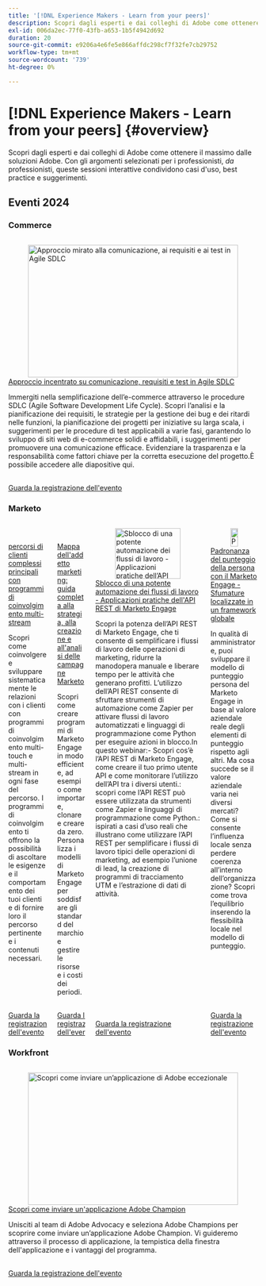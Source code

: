 ```yaml
---
title: '[!DNL Experience Makers - Learn from your peers]'
description: Scopri dagli esperti e dai colleghi di Adobe come ottenere il massimo dalle soluzioni Adobe. [!DNL Experience Makers - Learn from your peers] è una serie globale di eventi di apprendimento virtuale per i clienti, incentrati sull'approfondimento delle [!DNL Adobe Experience Cloud] soluzioni.
exl-id: 006da2ec-77f0-43fb-a653-1b5f4942d692
duration: 20
source-git-commit: e9206a4e6fe5e866affdc298cf7f32fe7cb29752
workflow-type: tm+mt
source-wordcount: '739'
ht-degree: 0%

---
```


# [!DNL Experience Makers - Learn from your peers] {#overview}

<!-- <img alt="Experience Makers Learn from your peers" src="./assets/skill-exchange.png" /> -->

Scopri dagli esperti e dai colleghi di Adobe come ottenere il massimo dalle soluzioni Adobe. Con gli argomenti selezionati per i professionisti, _da_ professionisti, queste sessioni interattive condividono casi d&#39;uso, best practice e suggerimenti.

## Eventi 2024

### Commerce

<!-- CARDS
* https://experienceleague.adobe.com/en/docs/events/learn-from-your-peers-recordings/commerce/feb2024/agile-sdlc
-->
<!-- START CARDS HTML - DO NOT MODIFY BY HAND -->
<div class="columns">
    <div class="column is-half-tablet is-half-desktop is-one-third-widescreen" aria-label="A Focused Approach on Communication, Requirements, and Testing in Agile SDLC">
        <div class="card" style="height: 100%; display: flex; flex-direction: column; height: 100%;">
            <div class="card-image">
                <figure class="image x-is-16by9">
                    <a href="https://experienceleague.adobe.com/en/docs/events/learn-from-your-peers-recordings/commerce/feb2024/agile-sdlc" title="Approccio mirato alla comunicazione, ai requisiti e ai test in Agile SDLC">
                        <img class="is-bordered-r-small" src="https://video.tv.adobe.com/v/3427501/?format=jpeg&nocache=1731456419215" alt="Approccio mirato alla comunicazione, ai requisiti e ai test in Agile SDLC"
                             style="width: 100%; aspect-ratio: 16 / 9; object-fit: cover; overflow: hidden; display: block; margin: auto;">
                    </a>
                </figure>
            </div>
            <div class="card-content is-padded-small" style="display: flex; flex-direction: column; flex-grow: 1; justify-content: space-between;">
                <div class="top-card-content">
                    <p class="headline is-size-6 has-text-weight-bold">
                        <a href="https://experienceleague.adobe.com/en/docs/events/learn-from-your-peers-recordings/commerce/feb2024/agile-sdlc" title="Approccio mirato alla comunicazione, ai requisiti e ai test in Agile SDLC">Approccio incentrato su comunicazione, requisiti e test in Agile SDLC</a>
                    </p>
                    <p class="is-size-6">Immergiti nella semplificazione dell’e-commerce attraverso le procedure SDLC (Agile Software Development Life Cycle).  Scopri l’analisi e la pianificazione dei requisiti, le strategie per la gestione dei bug e dei ritardi nelle funzioni, la pianificazione dei progetti per iniziative su larga scala, i suggerimenti per le procedure di test applicabili a varie fasi, garantendo lo sviluppo di siti web di e-commerce solidi e affidabili, i suggerimenti per promuovere una comunicazione efficace. Evidenziare la trasparenza e la responsabilità come fattori chiave per la corretta esecuzione del progetto.È possibile accedere alle diapositive qui.</p>
                </div>
                <a href="https://experienceleague.adobe.com/en/docs/events/learn-from-your-peers-recordings/commerce/feb2024/agile-sdlc" class="spectrum-Button spectrum-Button--outline spectrum-Button--primary spectrum-Button--sizeM" style="align-self: flex-start; margin-top: 1rem;">
                    <span class="spectrum-Button-label has-no-wrap has-text-weight-bold">Guarda la registrazione dell'evento</span>
                </a>
            </div>
        </div>
    </div>
</div>
<!-- END CARDS HTML - DO NOT MODIFY BY HAND -->




### Marketo

<!-- CARDS
* https://experienceleague.adobe.com/en/docs/events/learn-from-your-peers-recordings/marketo/sept2024/multi-stream-engagement-programs
* https://experienceleague.adobe.com/en/docs/events/learn-from-your-peers-recordings/marketo/july2024/marketers-map-marketo-campaigns
* https://experienceleague.adobe.com/en/docs/events/learn-from-your-peers-recordings/marketo/april2024/practical-applications-of-marketo-engage-rest-api
* https://experienceleague.adobe.com/en/docs/events/learn-from-your-peers-recordings/marketo/jan2024/person-scoring-mastery
-->
<!-- START CARDS HTML - DO NOT MODIFY BY HAND -->
<div class="columns">
    <div class="column is-half-tablet is-half-desktop is-one-third-widescreen" aria-label="Master complex customer journeys with Multi-Stream Engagement Programs">
        <div class="card" style="height: 100%; display: flex; flex-direction: column; height: 100%;">
            <div class="card-image">
                <figure class="image x-is-16by9">
                    <a href="https://experienceleague.adobe.com/en/docs/events/learn-from-your-peers-recordings/marketo/sept2024/multi-stream-engagement-programs" title="Padroneggiare percorsi di clienti complessi con programmi di coinvolgimento multi-stream">
                        <img class="is-bordered-r-small" src="https://video.tv.adobe.com/v/3434490/?format=jpeg&nocache=1731456420481" alt="Padroneggiare percorsi di clienti complessi con programmi di coinvolgimento multi-stream"
                             style="width: 100%; aspect-ratio: 16 / 9; object-fit: cover; overflow: hidden; display: block; margin: auto;">
                    </a>
                </figure>
            </div>
            <div class="card-content is-padded-small" style="display: flex; flex-direction: column; flex-grow: 1; justify-content: space-between;">
                <div class="top-card-content">
                    <p class="headline is-size-6 has-text-weight-bold">
                        <a href="https://experienceleague.adobe.com/en/docs/events/learn-from-your-peers-recordings/marketo/sept2024/multi-stream-engagement-programs" title="Padroneggiare percorsi di clienti complessi con programmi di coinvolgimento multi-stream">percorsi di clienti complessi principali con programmi di coinvolgimento multi-stream</a>
                    </p>
                    <p class="is-size-6">Scopri come coinvolgere e sviluppare sistematicamente le relazioni con i clienti con programmi di coinvolgimento multi-touch e multi-stream in ogni fase del percorso. I programmi di coinvolgimento ti offrono la possibilità di ascoltare le esigenze e il comportamento dei tuoi clienti e di fornire loro il percorso pertinente e i contenuti necessari.</p>
                </div>
                <a href="https://experienceleague.adobe.com/en/docs/events/learn-from-your-peers-recordings/marketo/sept2024/multi-stream-engagement-programs" class="spectrum-Button spectrum-Button--outline spectrum-Button--primary spectrum-Button--sizeM" style="align-self: flex-start; margin-top: 1rem;">
                    <span class="spectrum-Button-label has-no-wrap has-text-weight-bold">Guarda la registrazione dell'evento</span>
                </a>
            </div>
        </div>
    </div>
    <div class="column is-half-tablet is-half-desktop is-one-third-widescreen" aria-label="The Marketer's Map - A Comprehensive Guide to Strategizing, Building and Analyzing Marketo Campaigns">
        <div class="card" style="height: 100%; display: flex; flex-direction: column; height: 100%;">
            <div class="card-image">
                <figure class="image x-is-16by9">
                    <a href="https://experienceleague.adobe.com/en/docs/events/learn-from-your-peers-recordings/marketo/july2024/marketers-map-marketo-campaigns" title="Mappa dell’addetto al marketing: guida completa alla strategia, alla creazione e all’analisi delle campagne Marketo">
                        <img class="is-bordered-r-small" src="https://video.tv.adobe.com/v/3432223/?format=jpeg&nocache=1731456420541" alt="Mappa dell’addetto al marketing: guida completa alla strategia, alla creazione e all’analisi delle campagne Marketo"
                             style="width: 100%; aspect-ratio: 16 / 9; object-fit: cover; overflow: hidden; display: block; margin: auto;">
                    </a>
                </figure>
            </div>
            <div class="card-content is-padded-small" style="display: flex; flex-direction: column; flex-grow: 1; justify-content: space-between;">
                <div class="top-card-content">
                    <p class="headline is-size-6 has-text-weight-bold">
                        <a href="https://experienceleague.adobe.com/en/docs/events/learn-from-your-peers-recordings/marketo/july2024/marketers-map-marketo-campaigns" title="Mappa dell’addetto al marketing: guida completa alla strategia, alla creazione e all’analisi delle campagne Marketo">Mappa dell'addetto marketing: guida completa alla strategia, alla creazione e all'analisi delle campagne Marketo</a>
                    </p>
                    <p class="is-size-6">Scopri come creare programmi di Marketo Engage in modo efficiente, ad esempio come importare, clonare e creare da zero. Personalizza i modelli di Marketo Engage per soddisfare gli standard del marchio e gestire le risorse e i costi dei periodi.</p>
                </div>
                <a href="https://experienceleague.adobe.com/en/docs/events/learn-from-your-peers-recordings/marketo/july2024/marketers-map-marketo-campaigns" class="spectrum-Button spectrum-Button--outline spectrum-Button--primary spectrum-Button--sizeM" style="align-self: flex-start; margin-top: 1rem;">
                    <span class="spectrum-Button-label has-no-wrap has-text-weight-bold">Guarda la registrazione dell'evento</span>
                </a>
            </div>
        </div>
    </div>
    <div class="column is-half-tablet is-half-desktop is-one-third-widescreen" aria-label="Unlocking Powerful Workflow Automation - Practical Applications of Marketo Engage REST API">
        <div class="card" style="height: 100%; display: flex; flex-direction: column; height: 100%;">
            <div class="card-image">
                <figure class="image x-is-16by9">
                    <a href="https://experienceleague.adobe.com/en/docs/events/learn-from-your-peers-recordings/marketo/april2024/practical-applications-of-marketo-engage-rest-api" title="Sblocco di una potente automazione dei flussi di lavoro - Applicazioni pratiche dell’API REST di Marketo Engage">
                        <img class="is-bordered-r-small" src="https://video.tv.adobe.com/v/3428435/?format=jpeg&nocache=1731456420532" alt="Sblocco di una potente automazione dei flussi di lavoro - Applicazioni pratiche dell’API REST di Marketo Engage"
                             style="width: 100%; aspect-ratio: 16 / 9; object-fit: cover; overflow: hidden; display: block; margin: auto;">
                    </a>
                </figure>
            </div>
            <div class="card-content is-padded-small" style="display: flex; flex-direction: column; flex-grow: 1; justify-content: space-between;">
                <div class="top-card-content">
                    <p class="headline is-size-6 has-text-weight-bold">
                        <a href="https://experienceleague.adobe.com/en/docs/events/learn-from-your-peers-recordings/marketo/april2024/practical-applications-of-marketo-engage-rest-api" title="Sblocco di una potente automazione dei flussi di lavoro - Applicazioni pratiche dell’API REST di Marketo Engage">Sblocco di una potente automazione dei flussi di lavoro - Applicazioni pratiche dell'API REST di Marketo Engage</a>
                    </p>
                    <p class="is-size-6">Scopri la potenza dell’API REST di Marketo Engage, che ti consente di semplificare i flussi di lavoro delle operazioni di marketing, ridurre la manodopera manuale e liberare tempo per le attività che generano profitti. L’utilizzo dell’API REST consente di sfruttare strumenti di automazione come Zapier per attivare flussi di lavoro automatizzati e linguaggi di programmazione come Python per eseguire azioni in blocco.In questo webinar:- Scopri cos’è l’API REST di Marketo Engage, come creare il tuo primo utente API e come monitorare l’utilizzo dell’API tra i diversi utenti.: scopri come l’API REST può essere utilizzata da strumenti come Zapier e linguaggi di programmazione come Python.: ispirati a casi d’uso reali che illustrano come utilizzare l’API REST per semplificare i flussi di lavoro tipici delle operazioni di marketing, ad esempio l’unione di lead, la creazione di programmi di tracciamento UTM e l’estrazione di dati di attività.</p>
                </div>
                <a href="https://experienceleague.adobe.com/en/docs/events/learn-from-your-peers-recordings/marketo/april2024/practical-applications-of-marketo-engage-rest-api" class="spectrum-Button spectrum-Button--outline spectrum-Button--primary spectrum-Button--sizeM" style="align-self: flex-start; margin-top: 1rem;">
                    <span class="spectrum-Button-label has-no-wrap has-text-weight-bold">Guarda la registrazione dell'evento</span>
                </a>
            </div>
        </div>
    </div>
    <div class="column is-half-tablet is-half-desktop is-one-third-widescreen" aria-label="Person Scoring Mastery with Marketo Engage - Localized Nuances in a Global Framework">
        <div class="card" style="height: 100%; display: flex; flex-direction: column; height: 100%;">
            <div class="card-image">
                <figure class="image x-is-16by9">
                    <a href="https://experienceleague.adobe.com/en/docs/events/learn-from-your-peers-recordings/marketo/jan2024/person-scoring-mastery" title="Padronanza del punteggio della persona con il Marketo Engage - Sfumature localizzate in un framework globale">
                        <img class="is-bordered-r-small" src="https://video.tv.adobe.com/v/3426914/?format=jpeg&nocache=1731456420533" alt="Padronanza del punteggio della persona con il Marketo Engage - Sfumature localizzate in un framework globale"
                             style="width: 100%; aspect-ratio: 16 / 9; object-fit: cover; overflow: hidden; display: block; margin: auto;">
                    </a>
                </figure>
            </div>
            <div class="card-content is-padded-small" style="display: flex; flex-direction: column; flex-grow: 1; justify-content: space-between;">
                <div class="top-card-content">
                    <p class="headline is-size-6 has-text-weight-bold">
                        <a href="https://experienceleague.adobe.com/en/docs/events/learn-from-your-peers-recordings/marketo/jan2024/person-scoring-mastery" title="Padronanza del punteggio della persona con il Marketo Engage - Sfumature localizzate in un framework globale">Padronanza del punteggio della persona con il Marketo Engage - Sfumature localizzate in un framework globale</a>
                    </p>
                    <p class="is-size-6">In qualità di amministratore, puoi sviluppare il modello di punteggio persona del Marketo Engage in base al valore aziendale reale degli elementi di punteggio rispetto agli altri. Ma cosa succede se il valore aziendale varia nei diversi mercati? Come si consente l’influenza locale senza perdere coerenza all’interno dell’organizzazione? Scopri come trova l’equilibrio inserendo la flessibilità locale nel modello di punteggio.</p>
                </div>
                <a href="https://experienceleague.adobe.com/en/docs/events/learn-from-your-peers-recordings/marketo/jan2024/person-scoring-mastery" class="spectrum-Button spectrum-Button--outline spectrum-Button--primary spectrum-Button--sizeM" style="align-self: flex-start; margin-top: 1rem;">
                    <span class="spectrum-Button-label has-no-wrap has-text-weight-bold">Guarda la registrazione dell'evento</span>
                </a>
            </div>
        </div>
    </div>
</div>
<!-- END CARDS HTML - DO NOT MODIFY BY HAND -->




### Workfront

<!-- CARDS
* https://experienceleague.adobe.com/en/docs/events/learn-from-your-peers-recordings/adobe-champion-application
-->
<!-- START CARDS HTML - DO NOT MODIFY BY HAND -->
<div class="columns">
    <div class="column is-half-tablet is-half-desktop is-one-third-widescreen" aria-label="Learn how to submit a standout Adobe Champion Application">
        <div class="card" style="height: 100%; display: flex; flex-direction: column; height: 100%;">
            <div class="card-image">
                <figure class="image x-is-16by9">
                    <a href="https://experienceleague.adobe.com/en/docs/events/learn-from-your-peers-recordings/adobe-champion-application" title="Scopri come inviare un’applicazione di Adobe eccezionale">
                        <img class="is-bordered-r-small" src="https://video.tv.adobe.com/v/3428431/?format=jpeg&nocache=1731456421008" alt="Scopri come inviare un’applicazione di Adobe eccezionale"
                             style="width: 100%; aspect-ratio: 16 / 9; object-fit: cover; overflow: hidden; display: block; margin: auto;">
                    </a>
                </figure>
            </div>
            <div class="card-content is-padded-small" style="display: flex; flex-direction: column; flex-grow: 1; justify-content: space-between;">
                <div class="top-card-content">
                    <p class="headline is-size-6 has-text-weight-bold">
                        <a href="https://experienceleague.adobe.com/en/docs/events/learn-from-your-peers-recordings/adobe-champion-application" title="Scopri come inviare un’applicazione di Adobe eccezionale">Scopri come inviare un'applicazione Adobe Champion</a>
                    </p>
                    <p class="is-size-6">Unisciti al team di Adobe Advocacy e seleziona Adobe Champions per scoprire come inviare un’applicazione Adobe Champion. Vi guideremo attraverso il processo di applicazione, la tempistica della finestra dell'applicazione e i vantaggi del programma.</p>
                </div>
                <a href="https://experienceleague.adobe.com/en/docs/events/learn-from-your-peers-recordings/adobe-champion-application" class="spectrum-Button spectrum-Button--outline spectrum-Button--primary spectrum-Button--sizeM" style="align-self: flex-start; margin-top: 1rem;">
                    <span class="spectrum-Button-label has-no-wrap has-text-weight-bold">Guarda la registrazione dell'evento</span>
                </a>
            </div>
        </div>
    </div>
</div>
<!-- END CARDS HTML - DO NOT MODIFY BY HAND -->


